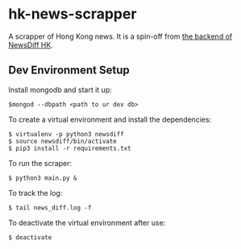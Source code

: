 hk-news-scrapper
==========

A scrapper of Hong Kong news.  It is a spin-off from [the backend of NewsDiff HK](https://github.com/code4hk/Newsdiff-Backend).

Dev Environment Setup
---------------------

Install mongodb and start it up:

    $mongod --dbpath <path to ur dev db>

To create a virtual environment and install the dependencies:

    $ virtualenv -p python3 newsdiff
    $ source newsdiff/bin/activate
    $ pip3 install -r requirements.txt

To run the scraper:
	
	$ python3 main.py &

To track the log:

	$ tail news_diff.log -f

To deactivate the virtual environment after use:

    $ deactivate
   
